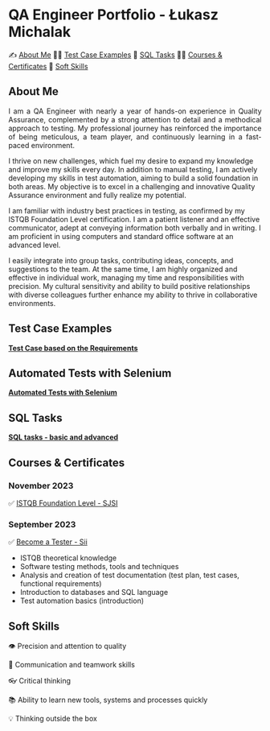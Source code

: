 # QA Engineer Portfolio - Łukasz Michalak

✍️ [About Me](#aboutme) 👨‍💻 [Test Case Examples](#testcases) 🔎  [SQL Tasks](#sql) 🧑‍🎓 [Courses & Certificates](#courses) 🤝 [Soft Skills](#softskills)

## <a name="aboutme"> About Me</a> 
<p align="justify"> I am a QA Engineer with nearly a year of hands-on experience in Quality Assurance, complemented by a strong attention to detail and a methodical approach to testing. My professional journey has reinforced the importance of being meticulous, a team player, and continuously learning in a fast-paced environment.

I thrive on new challenges, which fuel my desire to expand my knowledge and improve my skills every day. In addition to manual testing, I am actively developing my skills in test automation, aiming to build a solid foundation in both areas. My objective is to excel in a challenging and innovative Quality Assurance environment and fully realize my potential.

I am familiar with industry best practices in testing, as confirmed by my ISTQB Foundation Level certification. I am a patient listener and an effective communicator, adept at conveying information both verbally and in writing. I am proficient in using computers and standard office software at an advanced level.

I easily integrate into group tasks, contributing ideas, concepts, and suggestions to the team. At the same time, I am highly organized and effective in individual work, managing my time and responsibilities with precision. My cultural sensitivity and ability to build positive relationships with diverse colleagues further enhance my ability to thrive in collaborative environments.

## <a name="testcases">Test Case Examples</a>

<a href="https://drive.google.com/drive/folders/1f5Nh8jP_6OOcJXhy6liRlQ1YQZpmCEZb?usp=sharing"><b>Test Case based on the Requirements</b></a>

## <a name="autotests">Automated Tests with Selenium</a> 

[**Automated Tests with Selenium**](https://github.com/michalaklukasz/automated-tests/tree/main)

## <a name="sql">SQL Tasks</a> 

[**SQL tasks - basic and advanced**](https://github.com/michalaklukasz/sql-tasks/tree/main)

## <a name="courses">Courses & Certificates</a>

### November 2023

✅ <a href="https://drive.google.com/file/d/1FMbbnJWn4qB0YyT5PrArNXCnS-mzy38Q/view?usp=share_link" target="_blank">ISTQB Foundation Level - SJSI </a>

### September 2023

✅ <a href="https://drive.google.com/file/d/1evQko1WHPgmGCPjmkHHtacguWgAFZM-L/view?usp=sharing" target="_blank">Become a Tester - Sii </a>

-  ISTQB theoretical knowledge
-  Software testing methods, tools and techniques
-  Analysis and creation of test documentation (test plan, test cases, functional requirements)
-  Introduction to databases and SQL language
-  Test automation basics (introduction)

## <a name="softskills">Soft Skills</a> 

👁️ Precision and attention to quality

👏 Communication and teamwork skills

👓 Critical thinking

📚 Ability to learn new tools, systems and processes quickly

💡 Thinking outside the box
